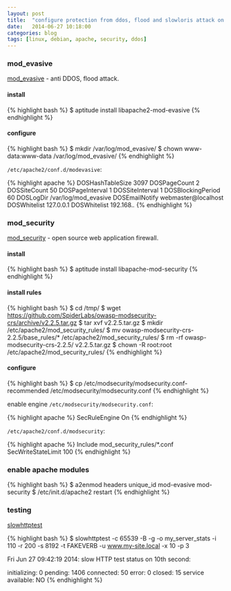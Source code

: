 ```yaml
---
layout: post
title:  "configure protection from ddos, flood and slowloris attack on apache server"
date:   2014-06-27 10:18:00
categories: blog
tags: [linux, debian, apache, security, ddos]
---
```


### mod_evasive

[mod_evasive](http://www.zdziarski.com/blog/?page_id=442) - anti DDOS, flood attack.

#### install

{% highlight bash %}
$ aptitude install libapache2-mod-evasive
{% endhighlight %}

#### configure

{% highlight bash %}
$ mkdir /var/log/mod_evasive/
$ chown www-data:www-data /var/log/mod_evasive/
{% endhighlight %}

`/etc/apache2/conf.d/modevasive`:

{% highlight apache %}
<ifmodule mod_evasive20.c>
	DOSHashTableSize 3097
	DOSPageCount 2
	DOSSiteCount 50
	DOSPageInterval 1
	DOSSiteInterval 1
	DOSBlockingPeriod 60
	DOSLogDir /var/log/mod_evasive
	DOSEmailNotify webmaster@localhost
	DOSWhitelist 127.0.0.1
	DOSWhitelist 192.168.*.*
</ifmodule>
{% endhighlight %}

### mod_security

[mod_security](https://modsecurity.org/) - open source web application firewall.

#### install

{% highlight bash %}
$ aptitude install libapache-mod-security
{% endhighlight %}

#### install rules

{% highlight bash %}
$ cd /tmp/
$ wget https://github.com/SpiderLabs/owasp-modsecurity-crs/archive/v2.2.5.tar.gz
$ tar xvf v2.2.5.tar.gz
$ mkdir /etc/apache2/mod_security_rules/
$ mv owasp-modsecurity-crs-2.2.5/base_rules/* /etc/apache2/mod_security_rules/
$ rm -rf owasp-modsecurity-crs-2.2.5/ v2.2.5.tar.gz
$ chown -R root:root /etc/apache2/mod_security_rules/
{% endhighlight %}

#### configure

{% highlight bash %}
$ cp /etc/modsecurity/modsecurity.conf-recommended /etc/modsecurity/modsecurity.conf
{% endhighlight %}

enable engine `/etc/modsecurity/modsecurity.conf`:

{% highlight apache %}
SecRuleEngine On
{% endhighlight %}

`/etc/apache2/conf.d/modsecurity`:

{% highlight apache %}
<ifmodule mod_security2.c>
	Include mod_security_rules/*.conf
	SecWriteStateLimit 100
</ifmodule>
{% endhighlight %}

### enable apache modules

{% highlight bash %}
$ a2enmod headers unique_id mod-evasive mod-security
$ /etc/init.d/apache2 restart
{% endhighlight %}

### testing

[slowhttptest](http://code.google.com/p/slowhttptest/)

{% highlight bash %}
$ slowhttptest -c 65539 -B -g -o my_server_stats -i 110 -r 200 -s 8192 -t FAKEVERB -u www.my-site.local -x 10 -p 3

Fri Jun 27 09:42:19 2014:
slow HTTP test status on 10th second:

initializing:        0
pending:             1406
connected:           50
error:               0
closed:              15
service available:   NO
{% endhighlight %}
